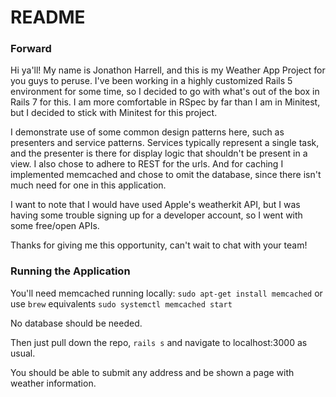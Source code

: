 # README

### Forward
Hi ya'll! My name is Jonathon Harrell, and this is my Weather App Project for you guys to peruse. I've been working in a highly customized Rails 5 environment for some time, so I decided to go with what's out of the box in Rails 7 for this. I am more comfortable in RSpec by far than I am in Minitest, but I decided to stick with Minitest for this project.

I demonstrate use of some common design patterns here, such as presenters and service patterns. Services typically represent a single task, and the presenter is there for display logic that shouldn't be present in a view. I also chose to adhere to REST for the urls. And for caching I implemented memcached and chose to omit the database, since there isn't much need for one in this application.

I want to note that I would have used Apple's weatherkit API, but I was having some trouble signing up for a developer account, so I went with some free/open APIs.

Thanks for giving me this opportunity, can't wait to chat with your team!

### Running the Application
You'll need memcached running locally:
`sudo apt-get install memcached` or use `brew` equivalents
`sudo systemctl memcached start`

No database should be needed.

Then just pull down the repo, `rails s` and navigate to localhost:3000 as usual.

You should be able to submit any address and be shown a page with weather information.
